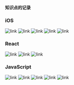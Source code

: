 #### 知识点的记录

### iOS
![link]()
![link]()
![link]()
![link]()
![link]()
### React
![link]()
![link]()
![link]()

### JavaScript
![link]()
![link]()
![link]()
![link]()
![link]()
